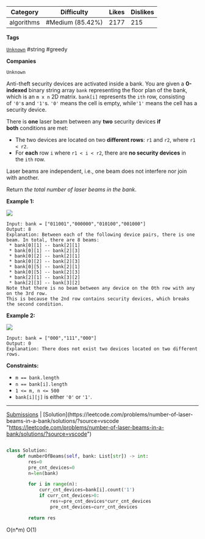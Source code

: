 | Category   | Difficulty       | Likes | Dislikes |
| ---------- | ---------------- | ----- | -------- |
| algorithms | #Medium (85.42%) | 2177  | 215      |

**Tags**

[`Unknown`](https://leetcode.com/tag/Unknown?source=vscode "https://leetcode.com/tag/Unknown?source=vscode") #string  #greedy 

**Companies**

`Unknown`

Anti-theft security devices are activated inside a bank. You are given a **0-indexed** binary string array `bank` representing the floor plan of the bank, which is an `m x n` 2D matrix. `bank[i]` represents the `ith` row, consisting of `'0'`s and `'1'`s. `'0'` means the cell is empty, while`'1'` means the cell has a security device.

There is **one** laser beam between any **two** security devices **if both** conditions are met:

- The two devices are located on two **different rows**: `r1` and `r2`, where `r1 < r2`.
- For **each** row `i` where `r1 < i < r2`, there are **no security devices** in the `ith` row.

Laser beams are independent, i.e., one beam does not interfere nor join with another.

Return _the total number of laser beams in the bank_.

**Example 1:**

![](https://assets.leetcode.com/uploads/2021/12/24/laser1.jpg)

```
Input: bank = ["011001","000000","010100","001000"]
Output: 8
Explanation: Between each of the following device pairs, there is one beam. In total, there are 8 beams:
 * bank[0][1] -- bank[2][1]
 * bank[0][1] -- bank[2][3]
 * bank[0][2] -- bank[2][1]
 * bank[0][2] -- bank[2][3]
 * bank[0][5] -- bank[2][1]
 * bank[0][5] -- bank[2][3]
 * bank[2][1] -- bank[3][2]
 * bank[2][3] -- bank[3][2]
Note that there is no beam between any device on the 0th row with any on the 3rd row.
This is because the 2nd row contains security devices, which breaks the second condition.
```

**Example 2:**

![](https://assets.leetcode.com/uploads/2021/12/24/laser2.jpg)

```
Input: bank = ["000","111","000"]
Output: 0
Explanation: There does not exist two devices located on two different rows.
```

**Constraints:**

- `m == bank.length`
- `n == bank[i].length`
- `1 <= m, n <= 500`
- `bank[i][j]` is either `'0'` or `'1'`.

---

[Submissions](https://leetcode.com/problems/number-of-laser-beams-in-a-bank/submissions/?source=vscode "https://leetcode.com/problems/number-of-laser-beams-in-a-bank/submissions/?source=vscode") | [Solution](https://leetcode.com/problems/number-of-laser-beams-in-a-bank/solutions/?source=vscode "https://leetcode.com/problems/number-of-laser-beams-in-a-bank/solutions/?source=vscode")

```python

class Solution:
    def numberOfBeams(self, bank: List[str]) -> int:
        res=0
        pre_cnt_devices=0
        n=len(bank)

        for i in range(n):
            curr_cnt_devices=bank[i].count('1')
            if curr_cnt_devices>0:
                res+=pre_cnt_devices*curr_cnt_devices
                pre_cnt_devices=curr_cnt_devices

        return res

```
O(n*m)
O(1)